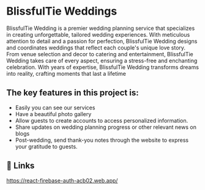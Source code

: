 
# BlissfulTie Weddings

BlissfulTie Wedding is a premier wedding planning service that specializes in creating unforgettable, tailored wedding experiences. With meticulous attention to detail and a passion for perfection, BlissfulTie Wedding designs and coordinates weddings that reflect each couple's unique love story. From venue selection and decor to catering and entertainment, BlissfulTie Wedding takes care of every aspect, ensuring a stress-free and enchanting celebration. With years of expertise, BlissfulTie Wedding transforms dreams into reality, crafting moments that last a lifetime


## The key features in this project is:

 - Easily you can see our services
 - Have a beautiful photo gallery 
 - Allow guests to create accounts to access personalized information.
 - Share updates on wedding planning progress or other relevant news 
   on blogs
 - Post-wedding, send thank-you notes through the website to express your gratitude to guests.

## 🔗 Links
https://react-firebase-auth-acb02.web.app/
